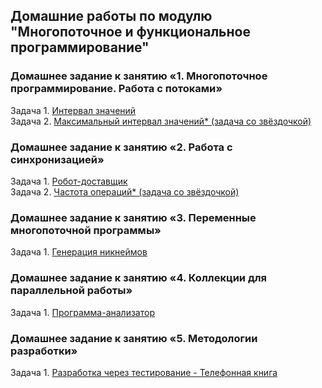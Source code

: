 ## Домашние работы по модулю "Многопоточное и функциональное программирование"

### Домашнее задание к занятию «1. Многопоточное программирование. Работа с потоками»
Задача 1. [Интервал значений](https://github.com/FoxnArt/NetologyHomeworks/tree/main/Multithreaded_and_Functional_Programming/hw1_1_ValueInterval-main)\
Задача 2. [Максимальный интервал значений* (задача со звёздочкой)](https://github.com/FoxnArt/NetologyHomeworks/tree/main/Multithreaded_and_Functional_Programming/hw1_2_MaxValueInterval-main)

### Домашнее задание к занятию «2. Работа с синхронизацией»
Задача 1. [Робот-доставщик](https://github.com/FoxnArt/NetologyHomeworks/tree/main/Multithreaded_and_Functional_Programming/hw2_1_deliveryRobot-main)\
Задача 2. [Частота операций* (задача со звёздочкой)](https://github.com/FoxnArt/NetologyHomeworks/tree/main/Multithreaded_and_Functional_Programming/hw2_2_transactionFrequency-main)

### Домашнее задание к занятию «3. Переменные многопоточной программы»
Задача 1. [Генерация никнеймов](https://github.com/FoxnArt/NetologyHomeworks/tree/main/Multithreaded_and_Functional_Programming/hw3_nicknameGeneration-main)

### Домашнее задание к занятию «4. Коллекции для параллельной работы»
Задача 1. [Программа-анализатор](https://github.com/FoxnArt/NetologyHomeworks/tree/main/Multithreaded_and_Functional_Programming/hw4_AnalyzerProgram-main)

### Домашнее задание к занятию «5. Методологии разработки»
Задача 1. [Разработка через тестирование - Телефонная книга](https://github.com/FoxnArt/NetologyHomeworks/tree/main/Multithreaded_and_Functional_Programming/hw5_TDD-main)
